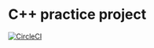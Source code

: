# C++ practice project

[![CircleCI](https://circleci.com/gh/maheshbalakrishnan/c-plus-plus/tree/develop.svg?style=svg)](https://circleci.com/gh/maheshbalakrishnan/c-plus-plus/tree/develop)
